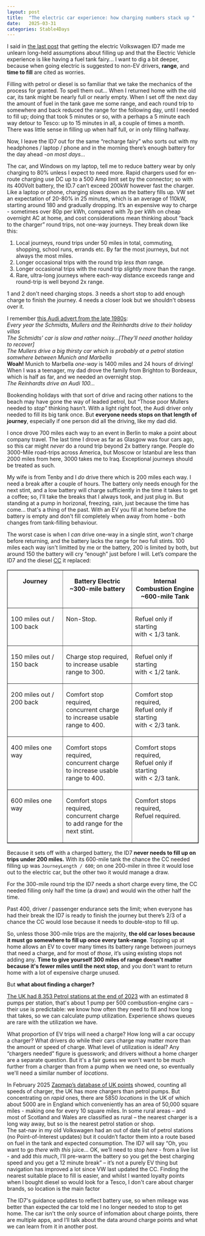 ```yaml
---
layout: post
title:  "The electric car experience: how charging numbers stack up "
date:   2025-03-31
categories: Stable4Days
---
```


I said in [the last post](/stable4days/2025/03/30/HereInMyCar.html) that getting 
the electric Volkswagen ID7 made me unlearn long-held assumptions about filling
up and that the Electric Vehicle experience is like having a fuel tank 
fairy... I want to dig a bit deeper, because when going electric is suggested to 
non-EV drivers, **range**, and **time to fill**  are cited as worries.

Filling with petrol or diesel is so familiar that we take the mechanics of the
process for granted. To spell them out… When I returned home with the old car, its
tank might be nearly full or nearly empty. When I set off the next day the amount of fuel in the tank gave me some range,
and each round trip to somewhere and back reduced the range for the following day, until I needed to
fill up; doing that took 5 minutes or so, with a perhaps a 5 minute each way detour
to Tesco: up to 15 minutes in all, a couple of times a month. There was little
sense in filling up when half full, or in only filling halfway.

Now, I leave the ID7 out for the same “recharge fairy” who sorts out with my headphones / laptop /
phone and in the morning there’s enough battery for the day ahead -*on most days...*

The car, and Windows on my laptop, tell me to reduce battery wear by only
charging to 80% unless I expect to need more. Rapid chargers used for en-route
charging use DC up to a 500 Amp limit set by the connector; so with its 400Volt
battery, the ID.7 can’t exceed 200kW however fast the charger. Like a laptop or phone, charging slows down as the battery
fills up. VW set an expectation of 20-80% in 25 minutes, which is an
average of 110kW, starting around 180 and gradually dropping. It’s an expensive
way to charge - sometimes over 80p per kWh, compared with 7p per kWh on cheap
overnight AC at home, and cost considerations mean thinking about “back to the
charger” round trips, not one-way journeys. They break down like this:

1.  Local journeys, round trips under 50 miles in total, commuting, shopping,
    school runs, errands etc. By far the most journeys, but not always the most
    miles.
2.  Longer occasional trips with the round trip *less than* range.
3.  Longer occasional trips with the round trip *slightly more* than the range.
4.  Rare, ultra-long journeys where each-way distance exceeds range and
    round-trip is well beyond 2x range.

1 and 2 don't need charging stops. 3 needs a short stop to add enough charge to
finish the journey. 4 needs a closer look but we shouldn't obsess over it.

I remember [this Audi advert from the late
1980s](https://www.youtube.com/watch?v=CDA_X58dcss):  
*Every year the Schmidts, Mullers and the Reinhardts drive to their holiday
villas*  
*The Schmidts' car is slow and rather noisy...[They’ll need another holiday to
recover]*  
*The Mullers drive a big thirsty car which is probably at a petrol station
somwhere between Munich and Marbella*  
**Woah!** Munich to Marbella *one-way* is 1400 miles and 24 hours of driving! When
I was a teenager, my dad drove the family from Brighton to Bordeaux, which is
half as far, and we needed an overnight stop.  
*The Reinhardts drive an Audi 100...*

Bookending holidays with that sort of drive and racing other nations to the beach may
have gone the way of leaded petrol, but “Those poor Mullers needed to *stop*” thinking 
hasn’t. With a light right foot, the Audi driver only needed to fill its big tank once. But **everyone needs
stops on that length of journey**, especially if one person did all the driving, like my dad did.

I once drove 700 miles each way to an event in Berlin to make a point about company travel.
The last time I drove as far as Glasgow was four cars ago, so this car might
*never* do a round trip beyond 2x battery range. People do 3000-Mile road-trips
across America, but Moscow or Istanbul are less than 2000 miles from here, 3000
takes me to Iraq. Exceptional journeys should be treated as such.

My wife is from Tenby and I *do* drive there which is 200 miles each way. I need a break
after a couple of hours. The battery only needs enough for the next stint, and a
low battery will charge sufficiently in the time it takes to get a coffee; so, I'll
take the breaks that I always took, and just plug in. But standing at a pump in
horizonal, freezing, rain, just because the time has come… that's a thing of the
past. With an EV you fill at home before the battery is empty and don't fill completely 
when away from home - both changes from tank-filling behaviour.

The worst case is when I *can* drive one-way in a single stint, *won't*
charge before returning, and the battery lacks the range for *two* full
stints. 100 miles each way isn't limitted by me or the battery, 200 is limited
by both, but around 150 the battery will cry “enough” just before I will. Let’s
compare the ID7 and the diesel [CC](https://en.wikipedia.org/wiki/Volkswagen_CC) it replaced:
<center>
<table cellspacing="0" cellpadding="10" border="1"><tbody>
<tr><td valign="top"><p><b><center>Journey</center></b></p></td><td valign="top"><p><b><center>Battery Electric<br/>~300-mile battery </center></b></p></td><td valign="top"><p><b><center>Internal Combustion Engine <br>~600-mile Tank</center></b></p></td></tr>
<tr><td valign="top"><p>100 miles out / 100 back</p></td><td valign="top"><p>Non-Stop.</p></td><td valign="top"><p>Refuel only if starting<br>with &lt; 1/3 tank.</p></td></tr>
<tr><td valign="top"><p>150 miles out / 150 back</p></td><td valign="top"><p> Charge stop required,<br>to increase usable range to 300.</p></td><td valign="top"><p>Refuel only if starting<br>with &lt; 1/2 tank.</p></td></tr>
<tr><td valign="top"><p>200 miles out / 200 back</p></td><td valign="top"><p>Comfort stop required,<br>concurrent charge<br>to increase usable range to 400.</p></td><td valign="top"><p>Comfort stop required,<br>Refuel only if starting <br>with &lt; 2/3 tank.</p></td></tr>
<tr><td valign="top"><p>400 miles one way </p></td><td valign="top"><p>Comfort stops required,<br>concurrent charge<br>to increase usable range to 400.</p></td><td valign="top"><p>Comfort stops required,<br>Refuel only if starting<br> with &lt; 2/3 tank.</p></td></tr>
<tr><td valign="top"><p>600 miles one way</p></td><td valign="top"><p>Comfort stops required,<br>concurrent charge<br>to add range for the next stint.</p></td><td valign="top"><p>Comfort stops required,<br>Refuel required.</p></td></tr>
</tbody></table>
</center>

Because it sets off with a charged battery, the ID7 **never needs to fill up on
trips under 200 miles.** With its 600-mile tank the chance the CC needed filling
up was `JourneyLength / 600`; on one 200-miler in three it would lose out to the
electric car, but the other two it would manage a draw.

For the 300-mile round trip the ID7 needs a short charge every time, the CC
needed filling only half the time (a draw) and would win the other half the
time.

Past 400, driver / passenger endurance sets the limit; when everyone has had
their break the ID7 is ready to finish the journey but there’s 2/3 of a chance
the CC would lose because it needs to double-stop to fill up.

So, unless those 300-mile trips are the majority, **the old car loses because it
must go somewhere to fill up once every tank-range**. Topping up at home allows an
EV to cover many times its battery range between journeys that need a charge,
and for most of *those*, it’s using existing stops not adding any. **Time to give yourself 300 miles of 
range doesn't matter because it's fewer miles until the next stop**,
and you don't want to return home with a lot of expensive charge unused.

But **what about finding a charger?** 

[The UK had 8,353 Petrol stations at the end of 2023](https://www.statista.com/statistics/312047/petrol-station-sites-by-brand-in-the-united-kingdom-uk/)
with an estimated 8 pumps per station, that's about 1 pump per 500
combustion-engine cars –their use is predictable: we know how often they need to
fill and how long that takes, so we can calculate pump utilization. Experience
shows queues are rare with the utilization we have.

What proportion of EV trips will need a charge? How long will a car occupy a
charger? What drivers do while their cars charge may matter more than the amount
or speed of charge. What level of utilization is ideal? Any “chargers needed”
figure is guesswork; and drivers without a home charger are a separate question. But it's a fair guess we won't want to be much further from a charger than from a pump when we need one, so eventually we'll need a similar number of *locations*. 

In February 2025 [Zapmap’s database of UK
points](https://www.zap-map.com/ev-stats/how-many-charging-points) showed, counting all speeds of
charger, the UK has more chargers than petrol pumps. But concentrating on *rapid* ones, there
are 5850 *locations* in the UK of which about 5000 are in England which conveniently has an area of
50,000 square miles - making one for every 10 square miles. In some rural areas – and
most of Scotland and Wales are classified as rural – the nearest charger is
a long way away, but so is the nearest petrol station or shop.    
The sat-nav in my old Volkswagen had an out of date list of petrol stations (no Point-of-Interest updates)
but it couldn’t factor them into a route based on fuel in the tank and expected
consumption. The ID7 will say “Oh, you want to go *there* with *this* juice… OK,
we’ll need to stop *here* - from a live list - and add *this much*, I’ll pre-warm the battery so you get the
best charging speed and you get a 12 minute break” – it’s not a purely EV thing
but navigation has improved a lot since VW last updated the CC. Finding the nearest suitable place to fill is
easier, and whilst I wanted loyalty points when I bought diesel so would look for a Tesco, I don't care about charger brands, so location is the main factor

 The ID7's guidance updates to reflect battery use, so when mileage was better than expected the car told me I no longer needed to stop to get home.  The car isn't the only source of infomation about charge points, there are multiple apps, and I’ll talk about the data around charge points and what we can learn from it in
another post. 
